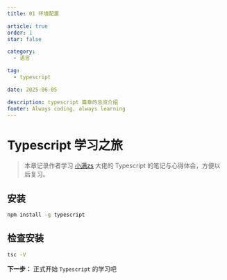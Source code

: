 ```yaml
---
title: 01 环境配置

article: true
order: 1
star: false

category:
  - 语言

tag:
  - typescript

date: 2025-06-05

description: typescript 篇章的总览介绍
footer: Always coding, always learning
---
```


<!-- more -->

# Typescript 学习之旅

> 本章记录作者学习 [小满zs](https://space.bilibili.com/99210573?spm_id_from=333.337.0.0) 大佬的 Typescript 的笔记与心得体会，方便以后复习。

## 安装

```bash
npm install -g typescript
```

## 检查安装

```bash
tsc -V
```

**下一步：** 正式开始 `Typescript` 的学习吧
